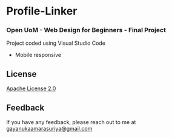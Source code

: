 # Profile-Linker

### Open UoM - Web Design for Beginners - Final Project

Project coded using Visual Studio Code

<!-- 
Execute file to run
```bash
  https://github.com/Gayanukaa/Pizza-Shop/blob/main/src/pizza/shop/Forms/StartUpPage.form
```
 -->


- Mobile responsive
<!-- To update -->

<!--
## Documentation

[Project Requirements](https://github.com/Gayanukaa/Pizza-Shop/blob/main/Project%20Recquirements.txt)
## Contributing

Contributions are always welcome!\
Please adhere to this project's `code of conduct`.

-->
## License

[Apache License 2.0](https://choosealicense.com/licenses/apache-2.0/)


## Feedback

If you have any feedback, please reach out to me at gayanukaamarasuriya@gmail.com
